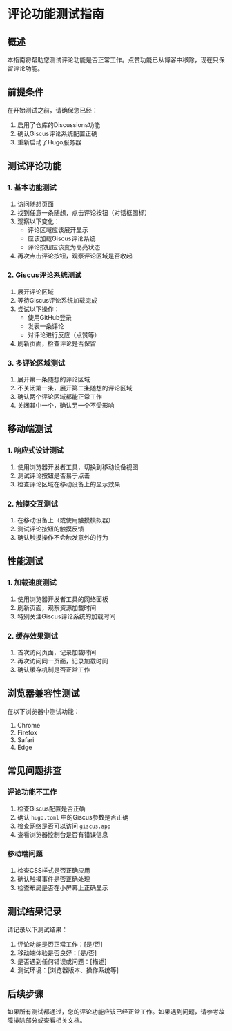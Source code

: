 # 评论功能测试指南

## 概述

本指南将帮助您测试评论功能是否正常工作。点赞功能已从博客中移除，现在只保留评论功能。

## 前提条件

在开始测试之前，请确保您已经：

1. 启用了仓库的Discussions功能
2. 确认Giscus评论系统配置正确
3. 重新启动了Hugo服务器

## 测试评论功能

### 1. 基本功能测试

1. 访问随想页面
2. 找到任意一条随想，点击评论按钮（对话框图标）
3. 观察以下变化：
   - 评论区域应该展开显示
   - 应该加载Giscus评论系统
   - 评论按钮应该变为高亮状态
4. 再次点击评论按钮，观察评论区域是否收起

### 2. Giscus评论系统测试

1. 展开评论区域
2. 等待Giscus评论系统加载完成
3. 尝试以下操作：
   - 使用GitHub登录
   - 发表一条评论
   - 对评论进行反应（点赞等）
4. 刷新页面，检查评论是否保留

### 3. 多评论区域测试

1. 展开第一条随想的评论区域
2. 不关闭第一条，展开第二条随想的评论区域
3. 确认两个评论区域都能正常工作
4. 关闭其中一个，确认另一个不受影响

## 移动端测试

### 1. 响应式设计测试

1. 使用浏览器开发者工具，切换到移动设备视图
2. 测试评论按钮是否易于点击
3. 检查评论区域在移动设备上的显示效果

### 2. 触摸交互测试

1. 在移动设备上（或使用触摸模拟器）
2. 测试评论按钮的触摸反馈
3. 确认触摸操作不会触发意外的行为

## 性能测试

### 1. 加载速度测试

1. 使用浏览器开发者工具的网络面板
2. 刷新页面，观察资源加载时间
3. 特别关注Giscus评论系统的加载时间

### 2. 缓存效果测试

1. 首次访问页面，记录加载时间
2. 再次访问同一页面，记录加载时间
3. 确认缓存机制是否正常工作

## 浏览器兼容性测试

在以下浏览器中测试功能：

1. Chrome
2. Firefox
3. Safari
4. Edge

## 常见问题排查

### 评论功能不工作

1. 检查Giscus配置是否正确
2. 确认 `hugo.toml` 中的Giscus参数是否正确
3. 检查网络是否可以访问 `giscus.app`
4. 查看浏览器控制台是否有错误信息

### 移动端问题

1. 检查CSS样式是否正确应用
2. 确认触摸事件是否正确处理
3. 检查布局是否在小屏幕上正确显示

## 测试结果记录

请记录以下测试结果：

1. 评论功能是否正常工作：[是/否]
2. 移动端体验是否良好：[是/否]
3. 是否遇到任何错误或问题：[描述]
4. 测试环境：[浏览器版本、操作系统等]

## 后续步骤

如果所有测试都通过，您的评论功能应该已经正常工作。如果遇到问题，请参考故障排除部分或查看相关文档。